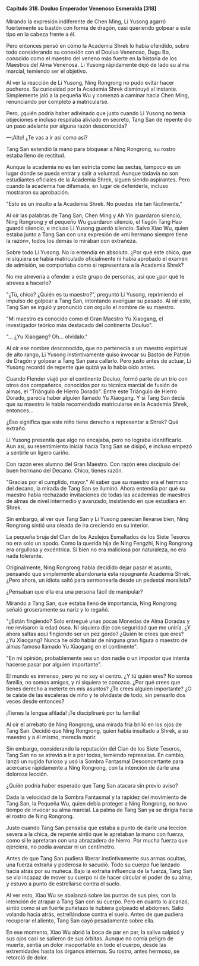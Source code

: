 
#### Capítulo 318. Douluo Emperador Venenoso Esmeralda [318]


Mirando la expresión indiferente de Chen Ming, Li Yusong agarró fuertemente su bastón con forma de dragón, casi queriendo golpear a este tipo en la cabeza frente a él.

Pero entonces pensó en cómo la Academia Shrek lo había ofendido, sobre todo considerando su conexión con el Douluo Venenoso, Dugu Bo, conocido como el maestro del veneno más fuerte en la historia de los Maestros del Alma Venenosa. Li Yusong rápidamente dejó de lado su alma marcial, temiendo ser el objetivo.

Al ver la reacción de Li Yusong, Ning Rongrong no pudo evitar hacer pucheros. Su curiosidad por la Academia Shrek disminuyó al instante. Simplemente jaló a la pequeña Wu y comenzó a caminar hacia Chen Ming, renunciando por completo a matricularse.

Pero, ¿quién podría haber adivinado que justo cuando Li Yusong no tenía objeciones e incluso respiraba aliviado en secreto, Tang San de repente dio un paso adelante por alguna razón desconocida?

—¡Alto! ¿Te vas a ir así como así?

Tang San extendió la mano para bloquear a Ning Rongrong, su rostro estaba lleno de rectitud.

Aunque la academia no es tan estricta como las sectas, tampoco es un lugar donde se pueda entrar y salir a voluntad. Aunque todavía no son estudiantes oficiales de la Academia Shrek, siguen siendo aspirantes. Pero cuando la academia fue difamada, en lugar de defenderla, incluso mostraron su aprobación.

"Esto es un insulto a la Academia Shrek. No puedes irte tan fácilmente."

Al oír las palabras de Tang San, Chen Ming y Ah Yin guardaron silencio, Ning Rongrong y el pequeño Wu guardaron silencio, el fisgón Tang Hao guardó silencio, e incluso Li Yusong guardó silencio. Salvo Xiao Wu, quien estaba junto a Tang San con una expresión de «mi hermano siempre tiene la razón», todos los demás lo miraban con extrañeza.

Sobre todo Li Yusong. No lo entendía en absoluto. ¿Por qué este chico, que ni siquiera se había matriculado oficialmente ni había aprobado el examen de admisión, se comportaba como si representara a la Academia Shrek?

No me atrevería a ofender a este grupo de personas, así que ¿por qué te atreves a hacerlo?

"¿Tú, chico? ¿Quién es tu maestro?", preguntó Li Yusong, reprimiendo el impulso de golpear a Tang San, intentando averiguar su pasado. Al oír esto, Tang San se irguió y pronunció con orgullo el nombre de su maestro.

"Mi maestro es conocido como el Gran Maestro Yu Xiaogang, el investigador teórico más destacado del continente Douluo".

"... ¿Yu Xiaogang? Oh... olvídalo."

Al oír ese nombre desconocido, que no pertenecía a un maestro espiritual de alto rango, Li Yusong instintivamente quiso invocar su Bastón de Patrón de Dragón y golpear a Tang San para callarlo. Pero justo antes de actuar, Li Yusong recordó de repente que quizá ya lo había oído antes.

Cuando Flender viajó por el continente Douluo, formó parte de un trío con otros dos compañeros, conocidos por su técnica marcial de fusión de almas, el "Triángulo de Hierro Dorado". Entre este Triángulo de Hierro Dorado, parecía haber alguien llamado Yu Xiaogang. Y si Tang San decía que su maestro le había recomendado matricularse en la Academia Shrek, entonces...

¿Eso significa que este niño tiene derecho a representar a Shrek? Qué extraño.

Li Yusong presentía que algo no encajaba, pero no lograba identificarlo. Aun así, su resentimiento inicial hacia Tang San se disipó, e incluso empezó a sentirle un ligero cariño.

Con razón eres alumno del Gran Maestro. Con razón eres discípulo del buen hermano del Decano. Chico, tienes razón.

"Gracias por el cumplido, mayor." Al saber que su maestro era el hermano del decano, la mirada de Tang San se iluminó. Ahora entendía por qué su maestro había rechazado invitaciones de todas las academias de maestros de almas de nivel intermedio y avanzado, insistiendo en que estudiara en Shrek.

Sin embargo, al ver que Tang San y Li Yusong parecían llevarse bien, Ning Rongrong sintió una oleada de ira creciendo en su interior.

La pequeña bruja del Clan de los Azulejos Esmaltados de los Siete Tesoros no era solo un apodo. Como la querida hija de Ning Fengzhi, Ning Rongrong era orgullosa y excéntrica. Si bien no era maliciosa por naturaleza, no era nada tolerante.

Originalmente, Ning Rongrong había decidido dejar pasar el asunto, pensando que simplemente abandonaría esta repugnante Academia Shrek. ¿Pero ahora, un idiota saltó para sermonearla desde un pedestal moralista?

¿Pensaban que ella era una persona fácil de manipular?

Mirando a Tang San, que estaba lleno de importancia, Ning Rongrong señaló groseramente su nariz y lo regañó.

"¿Están fingiendo? Solo entregué unas pocas Monedas de Alma Doradas y me revisaron la edad ósea. Ni siquiera dije con seguridad que me uniría. ¿Y ahora saltas aquí fingiendo ser un pez gordo? ¿Quién te crees que eres? ¿Yu Xiaogang? Nunca he oído hablar de ninguna gran figura o maestro de almas famoso llamado Yu Xiaogang en el continente".

"En mi opinión, probablemente sea un don nadie o un impostor que intenta hacerse pasar por alguien importante".

El mundo es inmenso, pero yo no soy el centro. ¿Y tú quién eres? No somos familia, no somos amigos, y ni siquiera te conozco. ¿Por qué crees que tienes derecho a meterte en mis asuntos? ¿Te crees alguien importante? ¿O te caíste de las escaleras de niño y te olvidaste de todo, sin pensarlo dos veces desde entonces?

¡Tienes la lengua afilada! ¡Te disciplinaré por tu familia!

Al oír el arrebato de Ning Rongrong, una mirada fría brilló en los ojos de Tang San. Decidió que Ning Rongrong, quien había insultado a Shrek, a su maestro y a él mismo, merecía morir.

Sin embargo, considerando la reputación del Clan de los Siete Tesoros, Tang San no se atrevió a ir a por todas, temiendo represalias. En cambio, lanzó un rugido furioso y usó la Sombra Fantasmal Desconcertante para acercarse rápidamente a Ning Rongrong, con la intención de darle una dolorosa lección.

¿Quién podría haber esperado que Tang San atacara sin previo aviso?

Dada la velocidad de la Sombra Fantasmal y la rapidez del movimiento de Tang San, la Pequeña Wu, quien debía proteger a Ning Rongrong, no tuvo tiempo de invocar su alma marcial. La palma de Tang San ya se dirigía hacia el rostro de Ning Rongrong.

Justo cuando Tang San pensaba que estaba a punto de darle una lección severa a la chica, de repente sintió que le apretaban la mano con fuerza, como si le apretaran con una abrazadera de hierro. Por mucha fuerza que ejerciera, no podía avanzar ni un centímetro.

Antes de que Tang San pudiera liberar instintivamente sus armas ocultas, una fuerza extraña y poderosa lo sacudió. Todo su cuerpo fue lanzado hacia atrás por su muñeca. Bajo la extraña influencia de la fuerza, Tang San se vio incapaz de mover su cuerpo ni de hacer circular el poder de su alma, y estuvo a punto de estrellarse contra el suelo.

Al ver esto, Xiao Wu se abalanzó sobre las puntas de sus pies, con la intención de atrapar a Tang San con su cuerpo. Pero en cuanto lo alcanzó, sintió como si un fuerte puñetazo le hubiera golpeado el abdomen. Salió volando hacia atrás, estrellándose contra el suelo. Antes de que pudiera recuperar el aliento, Tang San cayó pesadamente sobre ella.

En ese momento, Xiao Wu abrió la boca de par en par, la saliva salpicó y sus ojos casi se salieron de sus órbitas. Aunque no corría peligro de muerte, sentía un dolor insoportable en todo el cuerpo, desde las extremidades hasta los órganos internos. Su rostro, antes hermoso, se retorció de dolor.